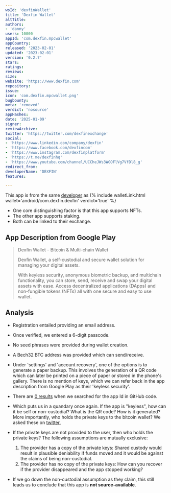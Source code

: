 ```yaml
---
wsId: 'dexfinWallet'
title: 'Dexfin Wallet'
altTitle: 
authors:
- 'danny'
users: 10000
appId: 'com.dexfin.mpcwallet'
appCountry: 
released: '2023-02-01'
updated: '2023-02-01'
version: '0.2.7'
stars: 
ratings: 
reviews: 
size: 
website: 'https://www.dexfin.com'
repository: 
issue: 
icon: 'com.dexfin.mpcwallet.png'
bugbounty: 
meta: 'removed'
verdict: 'nosource'
appHashes: 
date: '2025-01-09'
signer: 
reviewArchive: 
twitter: 'https://twitter.com/dexfinexchange'
social:
- 'https://www.linkedin.com/company/dexfin'
- 'https://www.facebook.com/dexfincom'
- 'https://www.instagram.com/dexfinplatform'
- 'https://t.me/dexfinhq'
- 'https://www.youtube.com/channel/UCCheJWs3WGOFlVg7VfDl8_g'
redirect_from: 
developerName: 'DEXFIN'
features: 

---
```


This app is from the same [developer](https://play.google.com/store/apps/dev?id=6139388936009702585) as {% include walletLink.html wallet='android/com.dexfin.dexfin' verdict='true' %}

- One core distinguishing factor is that this app supports NFTs.
- The other app supports staking.
- Both can be linked to their exchange.

## App Description from Google Play

> Dexfin Wallet - Bitcoin & Multi-chain Wallet
>
> Dexfin Wallet, a self-custodial and secure wallet solution for managing your digital assets.
>
> With keyless security, anonymous biometric backup, and multichain functionality, you can store, send, receive and swap your digital assets with ease. Access decentralized applications (DApps) and non-fungible tokens (NFTs) all with one secure and easy to use wallet.

## Analysis 

- Registration entailed providing an email address. 
- Once verified, we entered a 6-digit passcode. 
- No seed phrases were provided during wallet creation. 
- A Bech32 BTC address was provided which can send/receive. 
- Under 'settings' and 'account recovery', one of the options is to generate a paper backup. This involves the generation of a QR code which can later be printed on a piece of paper or stored in the phone's gallery. There is no mention of keys, which we can refer back in the app description from Google Play as their 'keyless security'.
- There are [0 results](https://github.com/search?q=com.dexfin.mpcwallet&type=repositories) when we searched for the app Id in GitHub code.
- Which puts us in a quandary once again. If the app is "keyless", how can it be self or non-custodial? What is the QR code? How is it generated? More importantly, who holds the private keys to the bitcoin wallet? We asked these on [twitter.](https://twitter.com/BitcoinWalletz/status/1684848394446200832)
- If the private keys are not provided to the user, then who holds the private keys? The following assumptions are mutually exclusive: 

	1. The provider has a copy of the private keys: Shared custody would result in plausible deniability if funds moved and it would be against the claims of being non-custodial.
	2. The provider has no copy of the private keys: How can you recover if the provider disappeared and the app stopped working?
- If we go down the non-custodial assumption as they claim, this still leads us to conclude that this app is **not source-available**.
